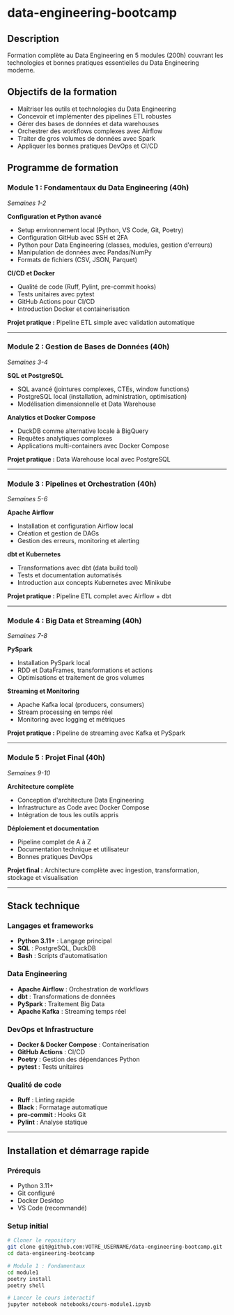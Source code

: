 # data-engineering-bootcamp

## Description

Formation complète au Data Engineering en 5 modules (200h) couvrant les technologies et bonnes pratiques essentielles du Data Engineering moderne.

## Objectifs de la formation

- Maîtriser les outils et technologies du Data Engineering
- Concevoir et implémenter des pipelines ETL robustes
- Gérer des bases de données et data warehouses
- Orchestrer des workflows complexes avec Airflow
- Traiter de gros volumes de données avec Spark
- Appliquer les bonnes pratiques DevOps et CI/CD

## Programme de formation

### Module 1 : Fondamentaux du Data Engineering (40h)
*Semaines 1-2*

**Configuration et Python avancé**
- Setup environnement local (Python, VS Code, Git, Poetry)
- Configuration GitHub avec SSH et 2FA
- Python pour Data Engineering (classes, modules, gestion d'erreurs)
- Manipulation de données avec Pandas/NumPy
- Formats de fichiers (CSV, JSON, Parquet)

**CI/CD et Docker**
- Qualité de code (Ruff, Pylint, pre-commit hooks)
- Tests unitaires avec pytest
- GitHub Actions pour CI/CD
- Introduction Docker et containerisation

**Projet pratique :** Pipeline ETL simple avec validation automatique

---

### Module 2 : Gestion de Bases de Données (40h)
*Semaines 3-4*

**SQL et PostgreSQL**
- SQL avancé (jointures complexes, CTEs, window functions)
- PostgreSQL local (installation, administration, optimisation)
- Modélisation dimensionnelle et Data Warehouse

**Analytics et Docker Compose**
- DuckDB comme alternative locale à BigQuery
- Requêtes analytiques complexes
- Applications multi-containers avec Docker Compose

**Projet pratique :** Data Warehouse local avec PostgreSQL

---

### Module 3 : Pipelines et Orchestration (40h)
*Semaines 5-6*

**Apache Airflow**
- Installation et configuration Airflow local
- Création et gestion de DAGs
- Gestion des erreurs, monitoring et alerting

**dbt et Kubernetes**
- Transformations avec dbt (data build tool)
- Tests et documentation automatisés
- Introduction aux concepts Kubernetes avec Minikube

**Projet pratique :** Pipeline ETL complet avec Airflow + dbt

---

### Module 4 : Big Data et Streaming (40h)
*Semaines 7-8*

**PySpark**
- Installation PySpark local
- RDD et DataFrames, transformations et actions
- Optimisations et traitement de gros volumes

**Streaming et Monitoring**
- Apache Kafka local (producers, consumers)
- Stream processing en temps réel
- Monitoring avec logging et métriques

**Projet pratique :** Pipeline de streaming avec Kafka et PySpark

---

### Module 5 : Projet Final (40h)
*Semaines 9-10*

**Architecture complète**
- Conception d'architecture Data Engineering
- Infrastructure as Code avec Docker Compose
- Intégration de tous les outils appris

**Déploiement et documentation**
- Pipeline complet de A à Z
- Documentation technique et utilisateur
- Bonnes pratiques DevOps

**Projet final :** Architecture complète avec ingestion, transformation, stockage et visualisation

---

## Stack technique

### Langages et frameworks
- **Python 3.11+** : Langage principal
- **SQL** : PostgreSQL, DuckDB
- **Bash** : Scripts d'automatisation

### Data Engineering
- **Apache Airflow** : Orchestration de workflows
- **dbt** : Transformations de données
- **PySpark** : Traitement Big Data
- **Apache Kafka** : Streaming temps réel

### DevOps et Infrastructure
- **Docker & Docker Compose** : Containerisation
- **GitHub Actions** : CI/CD
- **Poetry** : Gestion des dépendances Python
- **pytest** : Tests unitaires

### Qualité de code
- **Ruff** : Linting rapide
- **Black** : Formatage automatique
- **pre-commit** : Hooks Git
- **Pylint** : Analyse statique

---

## Installation et démarrage rapide

### Prérequis
- Python 3.11+
- Git configuré
- Docker Desktop
- VS Code (recommandé)

### Setup initial
```bash
# Cloner le repository
git clone git@github.com:VOTRE_USERNAME/data-engineering-bootcamp.git
cd data-engineering-bootcamp

# Module 1 : Fondamentaux
cd module1
poetry install
poetry shell

# Lancer le cours interactif
jupyter notebook notebooks/cours-module1.ipynb

